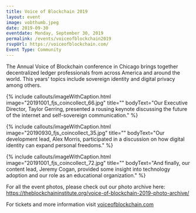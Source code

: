 ```yaml
---
title: Voice of Blockchain 2019
layout: event
image: vobthumb.jpeg
date: 2019-09-30
eventdate: Monday, September 30, 2019
permalink: /events/voiceofblockchain2019
rsvpUrl: https://voiceofblockchain.com/
Event Type: Community
---
```

The Annual Voice of Blockchain conference in Chicago brings together decentralized ledger professionals from across America and around the world. This years' topics include sovereign identity and digital privacy among others.

{% include callouts/imageWithCaption.html
	image="20191001_fjs_coincollect_66.jpg"
	title=""
	bodyText="Our Executive Director, Taylor Gerring, presented a rousing keynote discussing the future of the internet and self-sovereign communication."
%}

{% include callouts/imageWithCaption.html
	image="20190930_fjs_coincollect_35.jpg"
	title=""
	bodyText="Our development lead, Alex Morris, participated in a discussion on how digital identity can expand personal freedoms."
%}

{% include callouts/imageWithCaption.html
	image="20191001_fjs_coincollect_72.jpg"
	title=""
	bodyText="And finally, our content lead, Jeremy Cogan, provided some insight into technology adoption and our role as an educational organization."
%}

For all the event photos, please check out our photo archive here: <a style="background-color: #ffffff;" href="https://theblockchaininstitute.org/voice-of-blockchain-2019-photo-archive/">https://theblockchaininstitute.org/voice-of-blockchain-2019-photo-archive/</a>

For tickets and more information visit <a href="https://voiceofblockchain.com/" target="_blank">voiceofblockchain.com</a>
